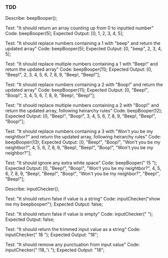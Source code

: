 ### TDD

Describe: beepBooper();

Test: "It should return an array counting up from 0 to inputted number"
Code: beepBooper(5);
Expected Output: [0, 1, 2, 3, 4, 5];

Test: "It should replace numbers containing a 1 with "beep" and return the updated array"
Code: beepBooper(5);
Expected Output: [0, "beep", 2, 3, 4, 5];

Test: "It should replace multiple numbers containing a 1 with "Beep!" and return the updated array"
Code: beepBooper(11);
Expected Output: [0, "Beep!", 2, 3, 4, 5, 6, 7, 8, 9, "Beep!, "Beep!"];

Test: "It should replace numbers containing a 2 with "Boop!" and return the updated array"
Code: beepBooper(11);
Expected Output: [0, "Beep!", "Boop!", 3, 4, 5, 6, 7, 8, 9, "Beep!, "Beep!"];

Test: "It should replace multiple numbers containing a 2 with "Boop!" and return the updated array, following heirarchy rules"
Code: beepBooper(12);
Expected Output: [0, "Beep!", "Boop!", 3, 4, 5, 6, 7, 8, 9, "Beep!, "Beep!", "Boop!"];

Test: "It should replace numbers containing a 3 with "Won't you be my neightbor?" and return the updated array, following heirarchy rules"
Code: beepBooper(13);
Expected Output: [0, "Beep!", "Boop!", "Won't you be my neightbor?", 4, 5, 6, 7, 8, 9, "Beep!, "Beep!", "Boop!", "Won't you be my neighbor?"];

Test: "It should ignore any extra white space"
Code: beepBooper("          15   ");
Expected Output: [0, "Beep!", "Boop!", "Won't you be my neightbor?", 4, 5, 6, 7, 8, 9, "Beep!, "Beep!", "Boop!", "Won't you be my neighbor?", "Beep!", "Beep!"];


Describe: inputChecker();

Test: "It should return false if value is a string"
Code: inputChecker("show me my beepbooper!");
Expected Output: false;

Test: "It should return false if value is empty"
Code: inputChecker(" ");
Expected Output: false;

Test: "It should return the trimmed input value as a string"
Code: inputChecker("   18   ");
Expected Output: "18";

Test: "It should remove any punctuation from input value"
Code: inputChecker("   !18,.'\   ");
Expected Output: "18";